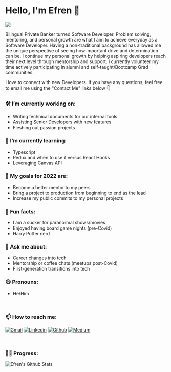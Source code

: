 # Hello, I'm Efren 👋

![](https://komarev.com/ghpvc/?username=efrenmarin45&color=green)

Bilingual Private Banker turned Software Developer. Problem solving, mentoring, and personal growth are what I aim to achieve everyday as a Software Developer. Having a non-traditional background has allowed me the unique perspective of seeing how important drive and determination can be. I continue my personal growth by helping aspiring developers reach their next level through mentorship and support. I currently volunteer my time actively participating in alumni and self-taught/Bootcamp Grad communities. 

I love to connect with new Developers. If you have any questions, feel free to email me using the "Contact Me" links below 👇

### 🛠 I’m currently working on:
- Writing technical documents for our internal tools
- Assisting Senior Developers with new features
- Fleshing out passion projects

### 🌱 I’m currently learning:
- Typescript
- Redux and when to use it versus React Hooks
- Leveraging Canvas API

### 🥅 My goals for 2022 are:
- Become a better mentor to my peers
- Bring a project to production from beginning to end as the lead
- Increase my public commits to my personal projects

### 👾 Fun facts:
- I am a sucker for paranormal shows/movies
- Enjoyed having board game nights (pre-Covid)
- Harry Potter nerd

### 💬 Ask me about:
- Career changes into tech
- Mentorship or coffee chats (meetups post-Covid)
- First-generation transitions into tech

### 😄 Pronouns:
- He/Him

<br>

### 📫 How to reach me:
[![Gmail](https://img.shields.io/badge/-Gmail-c14438?style=flat&logo=Gmail&logoColor=white)](mailto:efren45marin@gmail.com)
[![Linkedin](https://img.shields.io/badge/-LinkedIn-blue?style=flat&logo=Linkedin&logoColor=white)](https://www.linkedin.com/in/efren-marin/)
[![Github](https://img.shields.io/badge/-Github-purple?style=flat&logo=Github&logoColor=white)](https://github.com/efrenmarin45)
[![Medium](https://img.shields.io/badge/-Medium-000?style=flat&logo=Medium&logoColor=white)](https://efren45marin.medium.com/)

<br>

### 👨‍💻 Progress:
![Efren's Github Stats](https://github-readme-stats.vercel.app/api?username=efrenmarin45&theme=yeblu&show_icons=true&&count_private=true&hide_border=true)
